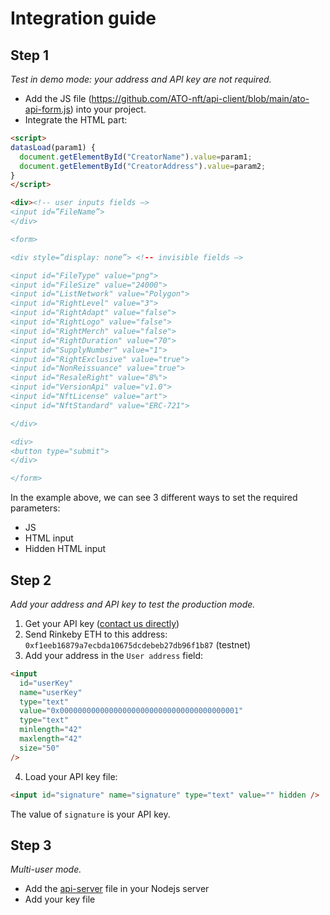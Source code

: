 # Integration guide

## Step 1

_Test in demo mode: your address and API key are not required._

- Add the JS file (https://github.com/ATO-nft/api-client/blob/main/ato-api-form.js) into your project.
- Integrate the HTML part:

```html
<script>
datasLoad(param1) {
  document.getElementById("CreatorName").value=param1;
  document.getElementById("CreatorAddress").value=param2;
}
</script>

<div><!-- user inputs fields –>
<input id=”FileName”>
</div>

<form>

<div style=”display: none”> <!-- invisible fields –>

<input id="FileType" value="png">
<input id="FileSize" value="24000">
<input id="ListNetwork" value="Polygon">
<input id="RightLevel" value="3">
<input id="RightAdapt" value="false">
<input id="RightLogo" value="false">
<input id="RightMerch" value="false">
<input id="RightDuration" value="70">
<input id="SupplyNumber" value="1">
<input id="RightExclusive" value="true">
<input id="NonReissuance" value="true">
<input id="ResaleRight" value="8%">
<input id="VersionApi" value="v1.0">
<input id="NftLicense" value="art">
<input id="NftStandard" value="ERC-721">

</div>

<div>
<button type="submit">
</div>

</form>
```

In the example above, we can see 3 different ways to set the required parameters:

- JS
- HTML input
- Hidden HTML input

## Step 2

_Add your address and API key to test the production mode._

1. Get your API key ([contact us directly](https://github.com/ATO-nft/api-client#support))
2. Send Rinkeby ETH to this address: `0xf1eeb16879a7ecbda10675dcdebeb27db96f1b87` (testnet)
3. Add your address in the `User address` field:

```html
<input
  id="userKey"
  name="userKey"
  type="text"
  value="0x0000000000000000000000000000000000000001"
  type="text"
  minlength="42"
  maxlength="42"
  size="50"
/>
```

4. Load your API key file:

```html
<input id="signature" name="signature" type="text" value="" hidden />
```

The value of `signature` is your API key.

## Step 3

_Multi-user mode._

- Add the [api-server](https://github.com/ATO-nft/api-core/blob/main/api-server.js) file in your Nodejs server
- Add your key file

